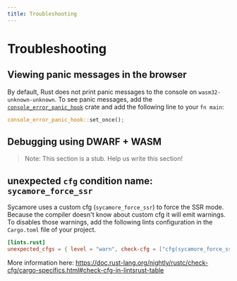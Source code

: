 ```yaml
---
title: Troubleshooting
---
```


# Troubleshooting

## Viewing panic messages in the browser

By default, Rust does not print panic messages to the console on
`wasm32-unknown-unknown`. To see panic messages, add the
[`console_error_panic_hook`](https://docs.rs/console_error_panic_hook/latest/console_error_panic_hook/)
crate and add the following line to your `fn main`:

```rust
console_error_panic_hook::set_once();
```

## Debugging using DWARF + WASM

> Note: This section is a stub. Help us write this section!

## unexpected `cfg` condition name: `sycamore_force_ssr`

Sycamore uses a custom cfg (`sycamore_force_ssr`) to force the SSR mode. Because
the compiler doesn't know about custom cfg it will emit warnings. To disables
those warnings, add the following lints configuration in the `Cargo.toml` file
of your project.

```toml
[lints.rust]
unexpected_cfgs = { level = "warn", check-cfg = ["cfg(sycamore_force_ssr)"] }
```

More information here:
<https://doc.rust-lang.org/nightly/rustc/check-cfg/cargo-specifics.html#check-cfg-in-lintsrust-table>

